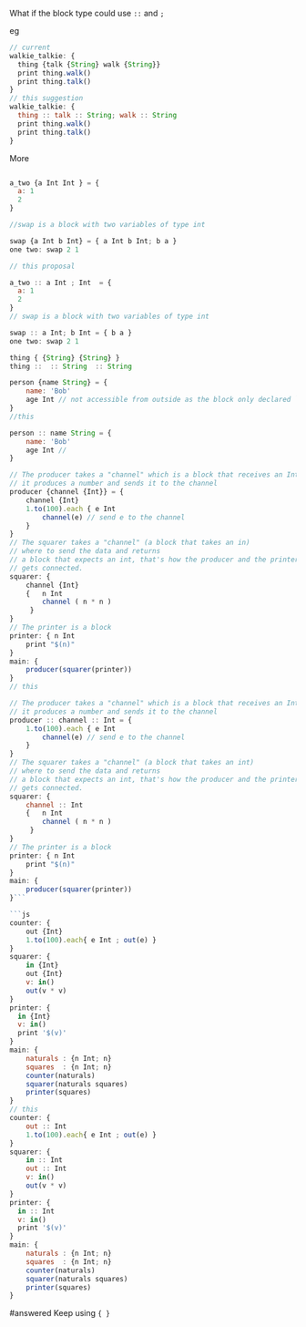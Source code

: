 What if the block type could use `::` and `;`

eg
```javascript
// current
walkie_talkie: {
  thing {talk {String} walk {String}} 
  print thing.walk()
  print thing.talk()
}
// this suggestion
walkie_talkie: {
  thing :: talk :: String; walk :: String
  print thing.walk()
  print thing.talk()
}
```

More
```js

a_two {a Int Int } = {
  a: 1
  2
}

//swap is a block with two variables of type int

swap {a Int b Int} = { a Int b Int; b a }
one two: swap 2 1 

// this proposal 

a_two :: a Int ; Int  = {
  a: 1
  2
}
// swap is a block with two variables of type int

swap :: a Int; b Int = { b a }
one two: swap 2 1 
```

```js
thing { {String} {String} }
thing ::  :: String  :: String
```


```js
person {name String} = {
    name: 'Bob'
    age Int // not accessible from outside as the block only declared `name String`
}
//this

person :: name String = {
    name: 'Bob'
    age Int // 
}
```
```js
// The producer takes a "channel" which is a block that receives an Int
// it produces a number and sends it to the channel 
producer {channel {Int}} = {
	channel {Int}
	1.to(100).each { e Int
		channel(e) // send e to the channel
	}
} 
// The squarer takes a "channel" (a block that takes an in)
// where to send the data and returns 
// a block that expects an int, that's how the producer and the printer 
// gets connected.
squarer: {
	channel {Int}
	{   n Int 
		channel ( n * n )
	 }
}
// The printer is a block
printer: { n Int 
    print "$(n)"
}
main: {
	producer(squarer(printer)) 
}
// this

// The producer takes a "channel" which is a block that receives an Int
// it produces a number and sends it to the channel 
producer :: channel :: Int = {
	1.to(100).each { e Int
		channel(e) // send e to the channel
	}
} 
// The squarer takes a "channel" (a block that takes an int)
// where to send the data and returns 
// a block that expects an int, that's how the producer and the printer 
// gets connected.
squarer: {
	channel :: Int
	{   n Int 
		channel ( n * n )
	 }
}
// The printer is a block
printer: { n Int 
    print "$(n)"
}
main: {
	producer(squarer(printer)) 
}```

```js
counter: {
	out {Int}
	1.to(100).each{ e Int ; out(e) }
}
squarer: {
	in {Int}
	out {Int}
	v: in()
	out(v * v)
}
printer: {
  in {Int}
  v: in()
  print '$(v)'
}
main: {
    naturals : {n Int; n}
    squares  : {n Int; n}
    counter(naturals)
    squarer(naturals squares)
    printer(squares)
}
// this
counter: {
	out :: Int
	1.to(100).each{ e Int ; out(e) }
}
squarer: {
	in :: Int
	out :: Int
	v: in()
	out(v * v)
}
printer: {
  in :: Int
  v: in()
  print '$(v)'
}
main: {
    naturals : {n Int; n}
    squares  : {n Int; n}
    counter(naturals)
    squarer(naturals squares)
    printer(squares)
}
```


#answered   Keep using `{ }` 
